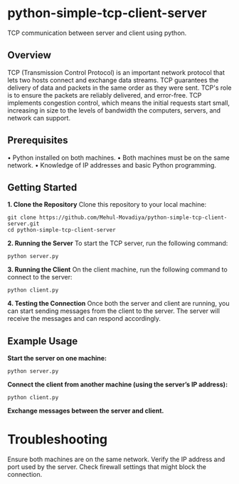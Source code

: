 # python-simple-tcp-client-server
TCP communication  between server and client using python.

## Overview
TCP (Transmission Control Protocol) is an important network protocol that lets two hosts 
connect and exchange data streams. TCP guarantees the delivery of data and packets in the 
same order as they were sent. 
TCP's role is to ensure the packets are reliably delivered, and error-free. TCP implements 
congestion control, which means the initial requests start small, increasing in size to the 
levels of bandwidth the computers, servers, and network can support. 

## Prerequisites 
• Python installed on both machines. 
• Both machines must be on the same network. 
• Knowledge of IP addresses and basic Python programming. 

## Getting Started
**1. Clone the Repository**
Clone this repository to your local machine:

```
git clone https://github.com/Mehul-Movadiya/python-simple-tcp-client-server.git
cd python-simple-tcp-client-server
```
**2. Running the Server**
To start the TCP server, run the following command:

```
python server.py
```
**3. Running the Client**
On the client machine, run the following command to connect to the server:
```
python client.py
```
**4. Testing the Connection**
Once both the server and client are running, you can start sending messages from the client to the server. The server will receive the messages and can respond accordingly.

## Example Usage
**Start the server on one machine:**
```
python server.py
```

**Connect the client from another machine (using the server’s IP address):**
```
python client.py
```
**Exchange messages between the server and client.**

# Troubleshooting
Ensure both machines are on the same network.
Verify the IP address and port used by the server.
Check firewall settings that might block the connection.
